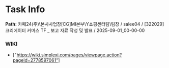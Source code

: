 # Task Info

**Path:** 카페24(주)\본사사업장\[CG]MI본부\Y쇼핑센터팀\팀장 / salee04 / [322029] 크리에이터 커머스 TF _ 보고 자료 작성 및 발표 / 2025-09-01_00-00-00

### WIKI
- ["https://wiki.simplexi.com/pages/viewpage.action?pageId=2778597061"]

